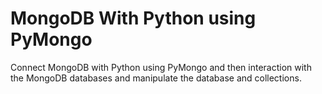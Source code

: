 # MongoDB With Python using PyMongo
Connect MongoDB with Python using PyMongo and then interaction with the MongoDB databases and manipulate the database and collections.

